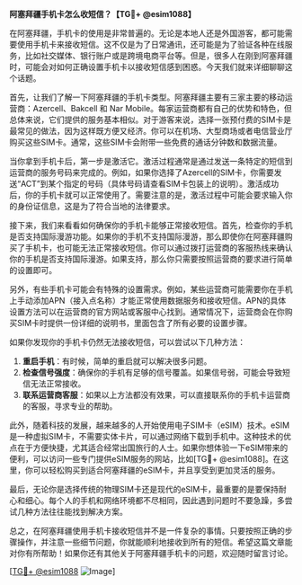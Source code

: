 **阿塞拜疆手机卡怎么收短信？【TG💪+ @esim1088】**

在阿塞拜疆，手机卡的使用是非常普遍的。无论是本地人还是外国游客，都可能需要使用手机卡来接收短信。这不仅是为了日常通讯，还可能是为了验证各种在线服务，比如社交媒体、银行账户或是跨境电商平台等。但是，很多人在刚到阿塞拜疆时，可能会对如何正确设置手机卡以接收短信感到困惑。今天我们就来详细聊聊这个话题。

首先，让我们了解一下阿塞拜疆的手机卡类型。阿塞拜疆主要有三家主要的移动运营商：Azercell、Bakcell 和 Nar Mobile。每家运营商都有自己的优势和特色，但总体来说，它们提供的服务基本相似。对于游客来说，选择一张预付费的SIM卡是最常见的做法，因为这样既方便又经济。你可以在机场、大型商场或者电信营业厅购买这些SIM卡。通常，这些SIM卡会附带一些免费的通话分钟数和数据流量。

当你拿到手机卡后，第一步是激活它。激活过程通常是通过发送一条特定的短信到运营商的服务号码来完成的。例如，如果你选择了Azercell的SIM卡，你需要发送“ACT”到某个指定的号码（具体号码请查看SIM卡包装上的说明）。激活成功后，你的手机卡就可以正常使用了。需要注意的是，激活过程中可能会要求输入你的身份证信息，这是为了符合当地的法律要求。

接下来，我们来看看如何确保你的手机卡能够正常接收短信。首先，检查你的手机是否支持国际漫游功能。如果你的手机不支持国际漫游，那么即使你在阿塞拜疆购买了手机卡，也可能无法正常接收短信。你可以通过拨打运营商的客服热线来确认你的手机是否支持国际漫游。如果支持，那么你只需要按照运营商的要求进行简单的设置即可。

另外，有些手机卡可能会有特殊的设置需求。例如，某些运营商可能需要你在手机上手动添加APN（接入点名称）才能正常使用数据服务和接收短信。APN的具体设置方法可以在运营商的官方网站或客服中心找到。通常情况下，运营商会在你购买SIM卡时提供一份详细的说明书，里面包含了所有必要的设置步骤。

如果你发现你的手机卡仍然无法接收短信，可以尝试以下几种方法：

1. **重启手机**：有时候，简单的重启就可以解决很多问题。
2. **检查信号强度**：确保你的手机有足够的信号覆盖。如果信号弱，可能会导致短信无法正常接收。
3. **联系运营商客服**：如果以上方法都没有效果，可以直接联系你的手机卡运营商的客服，寻求专业的帮助。

此外，随着科技的发展，越来越多的人开始使用电子SIM卡（eSIM）技术。eSIM是一种虚拟SIM卡，不需要实体卡片，可以通过网络下载到手机中。这种技术的优点在于方便快捷，尤其适合经常出国旅行的人士。如果你想体验一下eSIM带来的便利，可以访问一些专门提供eSIM服务的网站，比如[TG💪+ @esim1088]。在这里，你可以轻松购买到适合阿塞拜疆的eSIM卡，并且享受到更加灵活的服务。

最后，无论你是选择传统的物理SIM卡还是现代的eSIM卡，最重要的是要保持耐心和细心。每个人的手机和网络环境都不尽相同，因此遇到问题时不要急躁，多尝试几种方法往往能找到解决方案。

总之，在阿塞拜疆使用手机卡接收短信并不是一件复杂的事情。只要按照正确的步骤操作，并注意一些细节问题，你就能顺利地接收到所有的短信。希望这篇文章能对你有所帮助！如果你还有其他关于阿塞拜疆手机卡的问题，欢迎随时留言讨论。

[[TG💪+ @esim1088](https://t.me/s/esim1088) ![Image](https://i.postimg.cc/4NQfJmqS/Snipaste-2025-05-13-00-14-12.png)]